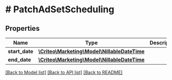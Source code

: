 # # PatchAdSetScheduling

## Properties

Name | Type | Description | Notes
------------ | ------------- | ------------- | -------------
**start_date** | [**\Criteo\Marketing\Model\NillableDateTime**](NillableDateTime.md) |  | [optional] 
**end_date** | [**\Criteo\Marketing\Model\NillableDateTime**](NillableDateTime.md) |  | [optional] 

[[Back to Model list]](../../README.md#documentation-for-models) [[Back to API list]](../../README.md#documentation-for-api-endpoints) [[Back to README]](../../README.md)


